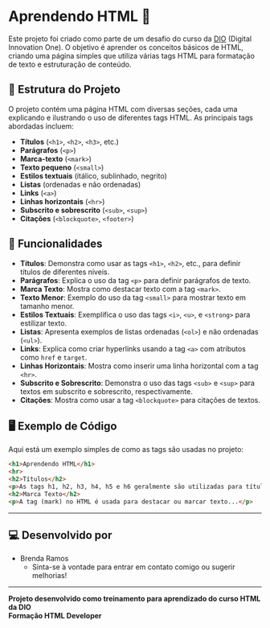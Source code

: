 # Aprendendo HTML 📝
Este projeto foi criado como parte de um desafio do curso da [DIO](https://www.dio.me/) (Digital Innovation One). O objetivo é aprender os conceitos básicos de HTML, criando uma página simples que utiliza várias tags HTML para formatação de texto e estruturação de conteúdo.

## 🔀 Estrutura do Projeto 

O projeto contém uma página HTML com diversas seções, cada uma explicando e ilustrando o uso de diferentes tags HTML. As principais tags abordadas incluem:

- **Títulos** (`<h1>`, `<h2>`, `<h3>`, etc.)
- **Parágrafos** (`<p>`)
- **Marca-texto** (`<mark>`)
- **Texto pequeno** (`<small>`)
- **Estilos textuais** (itálico, sublinhado, negrito)
- **Listas** (ordenadas e não ordenadas)
- **Links** (`<a>`)
- **Linhas horizontais** (`<hr>`)
- **Subscrito e sobrescrito** (`<sub>`, `<sup>`)
- **Citações** (`<blockquote>`, `<footer>`)


## 🌟 Funcionalidades

- **Títulos**: Demonstra como usar as tags `<h1>`, `<h2>`, etc., para definir títulos de diferentes níveis.
- **Parágrafos**: Explica o uso da tag `<p>` para definir parágrafos de texto.
- **Marca Texto**: Mostra como destacar texto com a tag `<mark>`.
- **Texto Menor**: Exemplo do uso da tag `<small>` para mostrar texto em tamanho menor.
- **Estilos Textuais**: Exemplifica o uso das tags `<i>`, `<u>`, e `<strong>` para estilizar texto.
- **Listas**: Apresenta exemplos de listas ordenadas (`<ol>`) e não ordenadas (`<ul>`).
- **Links**: Explica como criar hyperlinks usando a tag `<a>` com atributos como `href` e `target`.
- **Linhas Horizontais**: Mostra como inserir uma linha horizontal com a tag `<hr>`.
- **Subscrito e Sobrescrito**: Demonstra o uso das tags `<sub>` e `<sup>` para textos em subscrito e sobrescrito, respectivamente.
- **Citações**: Mostra como usar a tag `<blockquote>` para citações de textos.

## 🖥️ Exemplo de Código

Aqui está um exemplo simples de como as tags são usadas no projeto:

```html
<h1>Aprendendo HTML</h1>
<hr>
<h2>Títulos</h2>
<p>As tags h1, h2, h3, h4, h5 e h6 geralmente são utilizadas para títulos de textos...</p>
<h2>Marca Texto</h2>
<p>A tag (mark) no HTML é usada para destacar ou marcar texto...</p>
```

---

## 💻 Desenvolvido por
- Brenda Ramos<br>
    - Sinta-se à vontade para entrar em contato comigo ou sugerir melhorias!


---

**Projeto desenvolvido como treinamento para aprendizado do curso HTML da DIO**<br>
**Formação HTML Developer**



